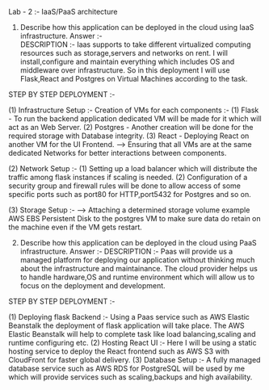 Lab - 2 :- IaaS/PaaS architecture

1. Describe how this application can be deployed in the cloud using IaaS infrastructure.
Answer :-   
DESCRIPTION :- Iaas supports to take different virtualized computing resources such as storage,servers and networks on rent. I will install,configure and maintain everything which includes OS and middleware over infrastructure. So in this deployment I will use Flask,React and Postgres on Virtual Machines according to the task. 

STEP BY STEP DEPLOYMENT :- 

(1) Infrastructure Setup :- Creation of VMs for each components :- (1) Flask - To run the backend application dedicated VM will be made for it which will act as an Web Server. (2) Postgres - Another creation will be done for the required storage with Database integrity. (3) React - Deploying React on another VM for the UI Frontend. --> Ensuring that all VMs are at the same dedicated Networks for better interactions between components.

(2) Network Setup :- 
(1) Setting up a load balancer which will distribute the traffic among flask instances if scaling is needed.
(2) Configuration of a security group and firewall rules will be done to allow access of some specific ports such as port80 for HTTP,port5432 for Postgres and so on.

(3) Storage Setup :- 
--> Attaching a determined storage volume example AWS EBS Persistent Disk to the postgres VM to make sure data do retain on the machine even if the VM gets restart.

2. Describe how this application can be deployed in the cloud using PaaS infrastructure.
Answer :- 
DESCRIPTION :- Paas will provide us a managed platform for deploying our application without thinking much about the infrastructure and maintainance. The cloud provider helps us to handle hardware,OS and runtime environment which will allow us to focus on the deployment and development. 

STEP BY STEP DEPLOYMENT :- 

(1) Deploying flask Backend :- Using a Paas service such as AWS Elastic Beanstalk the deployment of flask application will take place. The AWS Elastic Beanstalk will help to complete task like load balancing,scaling and runtime configuring etc.
(2) Hosting React UI :- Here I will be using a static hosting service to deploy the React frontend such as AWS S3 with CloudFront for faster global delivery.
(3) Database Setup :- A fully managed database service such as AWS RDS for PostgreSQL will be used by me which will provide services such as scaling,backups and high availability.

